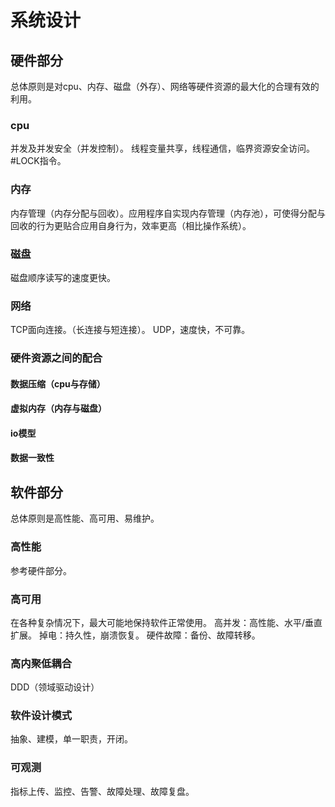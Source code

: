# 系统设计
## 硬件部分
总体原则是对cpu、内存、磁盘（外存）、网络等硬件资源的最大化的合理有效的利用。

### cpu
并发及并发安全（并发控制）。
线程变量共享，线程通信，临界资源安全访问。#LOCK指令。

### 内存
内存管理（内存分配与回收）。应用程序自实现内存管理（内存池），可使得分配与回收的行为更贴合应用自身行为，效率更高（相比操作系统）。

### 磁盘
磁盘顺序读写的速度更快。

### 网络
TCP面向连接。（长连接与短连接）。
UDP，速度快，不可靠。

### 硬件资源之间的配合
#### 数据压缩（cpu与存储）
#### 虚拟内存（内存与磁盘）
#### io模型
#### 数据一致性

## 软件部分
总体原则是高性能、高可用、易维护。

### 高性能
参考硬件部分。
### 高可用
在各种复杂情况下，最大可能地保持软件正常使用。
高并发：高性能、水平/垂直扩展。
掉电：持久性，崩溃恢复。
硬件故障：备份、故障转移。
### 高内聚低耦合
DDD（领域驱动设计）
### 软件设计模式
抽象、建模，单一职责，开闭。
### 可观测
指标上传、监控、告警、故障处理、故障复盘。
